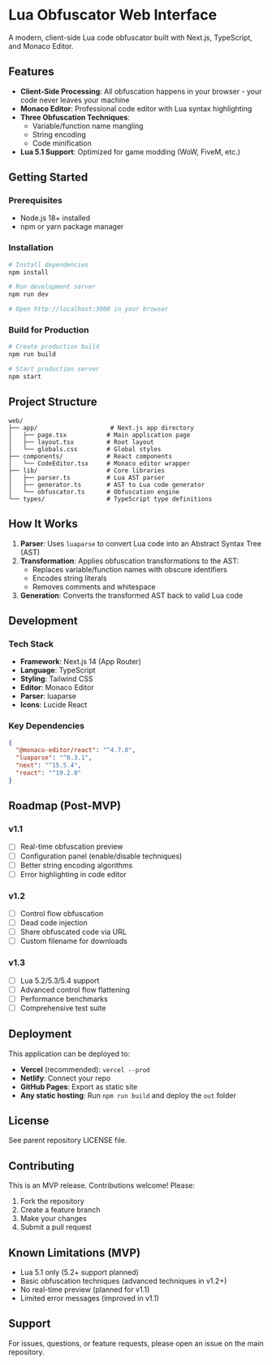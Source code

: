 # Lua Obfuscator Web Interface

A modern, client-side Lua code obfuscator built with Next.js, TypeScript, and Monaco Editor.

## Features

- **Client-Side Processing**: All obfuscation happens in your browser - your code never leaves your machine
- **Monaco Editor**: Professional code editor with Lua syntax highlighting
- **Three Obfuscation Techniques**:
  - Variable/function name mangling
  - String encoding
  - Code minification
- **Lua 5.1 Support**: Optimized for game modding (WoW, FiveM, etc.)

## Getting Started

### Prerequisites

- Node.js 18+ installed
- npm or yarn package manager

### Installation

```bash
# Install dependencies
npm install

# Run development server
npm run dev

# Open http://localhost:3000 in your browser
```

### Build for Production

```bash
# Create production build
npm run build

# Start production server
npm start
```

## Project Structure

```
web/
├── app/                    # Next.js app directory
│   ├── page.tsx           # Main application page
│   ├── layout.tsx         # Root layout
│   └── globals.css        # Global styles
├── components/            # React components
│   └── CodeEditor.tsx     # Monaco editor wrapper
├── lib/                   # Core libraries
│   ├── parser.ts          # Lua AST parser
│   ├── generator.ts       # AST to Lua code generator
│   └── obfuscator.ts      # Obfuscation engine
└── types/                 # TypeScript type definitions
```

## How It Works

1. **Parser**: Uses `luaparse` to convert Lua code into an Abstract Syntax Tree (AST)
2. **Transformation**: Applies obfuscation transformations to the AST:
   - Replaces variable/function names with obscure identifiers
   - Encodes string literals
   - Removes comments and whitespace
3. **Generation**: Converts the transformed AST back to valid Lua code

## Development

### Tech Stack

- **Framework**: Next.js 14 (App Router)
- **Language**: TypeScript
- **Styling**: Tailwind CSS
- **Editor**: Monaco Editor
- **Parser**: luaparse
- **Icons**: Lucide React

### Key Dependencies

```json
{
  "@monaco-editor/react": "^4.7.0",
  "luaparse": "^0.3.1",
  "next": "^15.5.4",
  "react": "^19.2.0"
}
```

## Roadmap (Post-MVP)

### v1.1
- [ ] Real-time obfuscation preview
- [ ] Configuration panel (enable/disable techniques)
- [ ] Better string encoding algorithms
- [ ] Error highlighting in code editor

### v1.2
- [ ] Control flow obfuscation
- [ ] Dead code injection
- [ ] Share obfuscated code via URL
- [ ] Custom filename for downloads

### v1.3
- [ ] Lua 5.2/5.3/5.4 support
- [ ] Advanced control flow flattening
- [ ] Performance benchmarks
- [ ] Comprehensive test suite

## Deployment

This application can be deployed to:

- **Vercel** (recommended): `vercel --prod`
- **Netlify**: Connect your repo
- **GitHub Pages**: Export as static site
- **Any static hosting**: Run `npm run build` and deploy the `out` folder

## License

See parent repository LICENSE file.

## Contributing

This is an MVP release. Contributions welcome! Please:

1. Fork the repository
2. Create a feature branch
3. Make your changes
4. Submit a pull request

## Known Limitations (MVP)

- Lua 5.1 only (5.2+ support planned)
- Basic obfuscation techniques (advanced techniques in v1.2+)
- No real-time preview (planned for v1.1)
- Limited error messages (improved in v1.1)

## Support

For issues, questions, or feature requests, please open an issue on the main repository.
